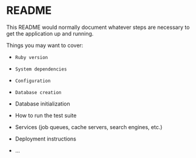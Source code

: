 # README

This README would normally document whatever steps are necessary to get the
application up and running.

Things you may want to cover:

* `Ruby version`

* `System dependencies`

* `Configuration`

* `Database creation`

* Database initialization

* How to run the test suite

* Services (job queues, cache servers, search engines, etc.)

* Deployment instructions

* ...

